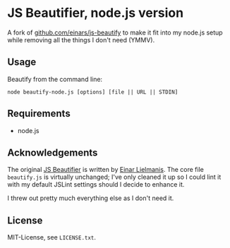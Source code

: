 # JS Beautifier, node.js version

A fork of
[github.com/einars/js-beautify](http://github.com/einars/js-beautify) to make
it fit into my node.js setup while removing all the things I don't need
(YMMV).


## Usage

Beautify from the command line:

    node beautify-node.js [options] [file || URL || STDIN]


## Requirements

* node.js


## Acknowledgements

The original [JS Beautifier](http://github.com/einars/js-beautify) is written by [Einar Lielmanis](mailto:einar@jsbeautifier.org).  The core file `beautify.js` is virtually unchanged; I've only cleaned it up so I could lint it with my default JSLint settings should I decide to enhance it.

I threw out pretty much everything else as I don't need it.


## License

MIT-License, see `LICENSE.txt`.
